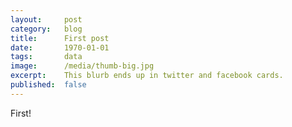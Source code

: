 ```yaml
---
layout:     post
category:   blog
title:      First post
date:       1970-01-01
tags:       data
image:      /media/thumb-big.jpg
excerpt:    This blurb ends up in twitter and facebook cards.
published:  false
---
```


First!
